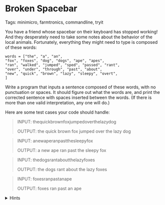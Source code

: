 # Broken Spacebar 

Tags: minimicro, farmtronics, commandline, tryit

You have a friend whose spacebar on their keyboard has stopped working!  And they desperately need to take some notes about the behavior of the local animals.  Fortunately, everything they might need to type is composed of these words:

	words = ["the", "a", "an",
	"fox", "foxes", "dog", "dogs", "ape", "apes",
	"ran", "walked", "jumped", "sped", "passed", "rant",
	"over", "under", "through", "past", "about",
	"new", "quick", "brown", "lazy", "sleepy", "overt",
	]

Write a program that inputs a sentence composed of these words, with no punctuation or spaces.  It should figure out what the words are, and print the corrected sentence with spaces inserted between the words.  (If there is more than one valid interpretation, any one will do.)

Here are some test cases your code should handle:

>INPUT:  thequickbrownfoxjumpedoverthelazydog
>
>OUTPUT: the quick brown fox jumped over the lazy dog

>INPUT:  anewaperanpastthesleepyfox
>
>OUTPUT: a new ape ran past the sleepy fox

>INPUT:  thedogsrantaboutthelazyfoxes
>
>OUTPUT: the dogs rant about the lazy foxes

>INPUT:  foxesranpastanape
>
>OUTPUT: foxes ran past an ape


<details>
<summary>Hints</summary>

The easiest way to tackle this is with recursion.  Instead of thinking about making a function that can find all the words, make a function that can find just _one_ word that fits at the start of the input, and then calls itself on the rest of the string to find the remaining words.

But note that sometimes, the rest of the string won't start with a valid word.  In that case, you should throw out the first word you found as if it doesn't match at all, and keep trying other words.

In pseudocode, a sketch of your central _splitWords_ function would be:

1. If the given string is empty, return []
2. for each possible word in our word list:
   1. if s doesn't start with this word, then continue
   2. recursively call _splitWords_ on the rest of the string AFTER this word
   3. if that returned null, continue
   4. otherwise, insert this word at the front of the list, and return it
3. if we go through all words and haven't returned already, return null

Once you have this function working, it's just a matter of calling `.join` on the result to insert the spaces.  (Alternatively, you could skip the list and just use string concatenation to build the properly spaced result as you go.)

</details>
